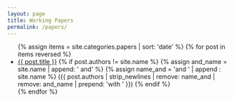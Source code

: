 ```yaml
---
layout: page
title: Working Papers
permalink: /papers/
---
```


<ul>
{% assign items = site.categories.papers | sort: 'date' %}
{% for post in items reversed %}
	<li><a href="{{ post.url | prepend: site.baseurl }}">{{ post.title }}</a>
	{% if post.authors != site.name %}
		{% assign and_name = site.name | append: ' and' %}
		{% assign name_and = 'and ' | append : site.name %}
		({{ post.authors | strip_newlines | remove: name_and | remove: and_name | prepend: 'with ' }})
	{% endif %}
	</li>
{% endfor %}
</ul>

